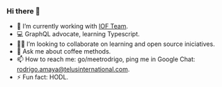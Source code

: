 ### Hi there 👋

- 🚀 I’m currently working with [IOF Team](https://github.com/orgs/telus/teams/iof-door-dev-team).
- 💻 GraphQL advocate, learning Typescript.
- 🐱‍🏍 I’m looking to collaborate on learning and open source iniciatives.
- 💬 Ask me about coffee methods.
- 📫 How to reach me: go/meetrodrigo, ping me in Google Chat: rodrigo.amaya@telusinternational.com.
- ⚡ Fun fact: HODL.
